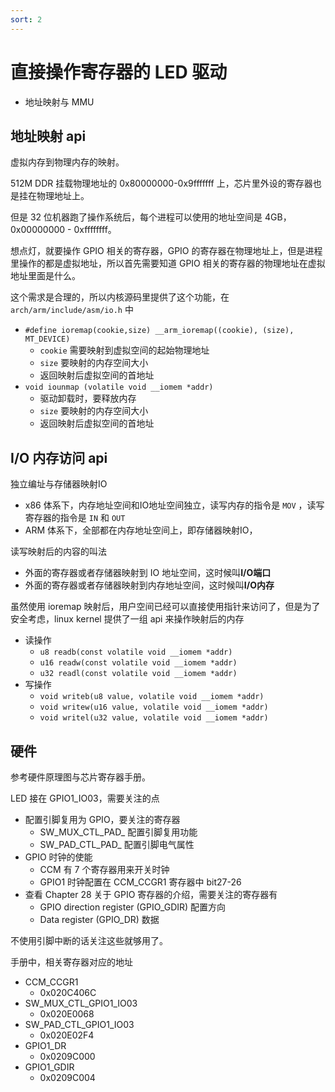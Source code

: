 ```yaml
---
sort: 2
---
```

# 直接操作寄存器的 LED 驱动


- 地址映射与 MMU


## 地址映射 api

虚拟内存到物理内存的映射。

512M DDR 挂载物理地址的 0x80000000-0x9fffffff 上，芯片里外设的寄存器也是挂在物理地址上。

但是 32 位机器跑了操作系统后，每个进程可以使用的地址空间是 4GB，0x00000000 - 0xffffffff。

想点灯，就要操作 GPIO 相关的寄存器，GPIO 的寄存器在物理地址上，但是进程里操作的都是虚拟地址，所以首先需要知道 GPIO 相关的寄存器的物理地址在虚拟地址里面是什么。

这个需求是合理的，所以内核源码里提供了这个功能，在 `arch/arm/include/asm/io.h` 中

- `#define ioremap(cookie,size) __arm_ioremap((cookie), (size), MT_DEVICE)`
  - `cookie` 需要映射到虚拟空间的起始物理地址
  - `size` 要映射的内存空间大小
  - 返回映射后虚拟空间的首地址
- `void iounmap (volatile void __iomem *addr)`
  - 驱动卸载时，要释放内存
  - `size` 要映射的内存空间大小
  - 返回映射后虚拟空间的首地址


## I/O 内存访问 api

独立编址与存储器映射IO
- x86 体系下，内存地址空间和IO地址空间独立，读写内存的指令是 `MOV` ，读写寄存器的指令是 `IN` 和 `OUT`
- ARM 体系下，全部都在内存地址空间上，即存储器映射IO，

读写映射后的内容的叫法
- 外面的寄存器或者存储器映射到 IO 地址空间，这时候叫**I/O端口**
- 外面的寄存器或者存储器映射到内存地址空间，这时候叫**I/O内存**

虽然使用 ioremap 映射后，用户空间已经可以直接使用指针来访问了，但是为了安全考虑，linux kernel 提供了一组 api 来操作映射后的内存
- 读操作
  - `u8 readb(const volatile void __iomem *addr)`
  - `u16 readw(const volatile void __iomem *addr)`
  - `u32 readl(const volatile void __iomem *addr)`
- 写操作
  - `void writeb(u8 value, volatile void __iomem *addr)`
  - `void writew(u16 value, volatile void __iomem *addr)`
  - `void writel(u32 value, volatile void __iomem *addr)`



## 硬件

参考硬件原理图与芯片寄存器手册。

LED 接在 GPIO1_IO03，需要关注的点
- 配置引脚复用为 GPIO，要关注的寄存器
  - SW_MUX_CTL_PAD_ 配置引脚复用功能
  - SW_PAD_CTL_PAD_ 配置引脚电气属性
- GPIO 时钟的使能
  - CCM 有 7 个寄存器用来开关时钟
  - GPIO1 时钟配置在 CCM_CCGR1 寄存器中 bit27-26
- 查看 Chapter 28 关于 GPIO 寄存器的介绍，需要关注的寄存器有
  - GPIO direction register (GPIO_GDIR) 配置方向
  - Data register (GPIO_DR) 数据
  
不使用引脚中断的话关注这些就够用了。

手册中，相关寄存器对应的地址
- CCM_CCGR1 
  - 0x020C406C
- SW_MUX_CTL_GPIO1_IO03
  - 0x020E0068
- SW_PAD_CTL_GPIO1_IO03
  - 0x020E02F4
- GPIO1_DR
  - 0x0209C000
- GPIO1_GDIR
  - 0x0209C004



